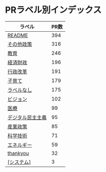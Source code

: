 # PRラベル別インデックス

| ラベル | PR数 |
|--------|------|
| [README](label_README.md) | 394 |
| [その他政策](label_その他政策.md) | 316 |
| [教育](label_教育.md) | 246 |
| [経済財政](label_経済財政.md) | 196 |
| [行政改革](label_行政改革.md) | 191 |
| [子育て](label_子育て.md) | 179 |
| [ラベルなし](label_ラベルなし.md) | 175 |
| [ビジョン](label_ビジョン.md) | 102 |
| [医療](label_医療.md) | 99 |
| [デジタル民主主義](label_デジタル民主主義.md) | 95 |
| [産業政策](label_産業政策.md) | 85 |
| [科学技術](label_科学技術.md) | 71 |
| [エネルギー](label_エネルギー.md) | 59 |
| [thankyou](label_thankyou.md) | 32 |
| [[システム]](label_[システム].md) | 3 |
